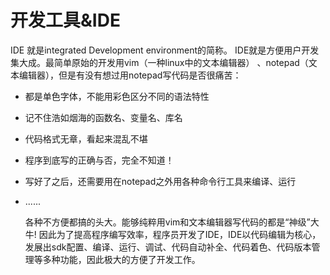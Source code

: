 # 开发工具&IDE
IDE 就是integrated Development environment的简称。
IDE就是方便用户开发集大成。最简单原始的开发用vim（一种linux中的文本编辑器） 、notepad（文本编辑器），但是有没有想过用notepad写代码是否很痛苦：
- 都是单色字体，不能用彩色区分不同的语法特性
- 记不住浩如烟海的函数名、变量名、库名
- 代码格式无章，看起来混乱不堪
- 程序到底写的正确与否，完全不知道！
- 写好了之后，还需要用在notepad之外用各种命令行工具来编译、运行
- ......

    各种不方便都搞的头大。能够纯粹用vim和文本编辑器写代码的都是“神级”大牛! 因此为了提高程序编写效率，程序员开发了IDE，IDE以代码编辑为核心，发展出sdk配置、编译、运行、调试、代码自动补全、代码着色、代码版本管理等多种功能，因此极大的方便了开发工作。